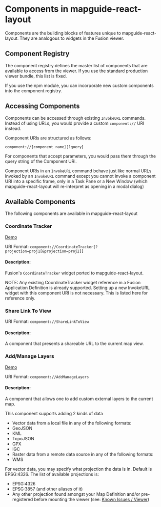 # Components in mapguide-react-layout

Components are the building blocks of features unique to mapguide-react-layout. They are analogous to widgets in the Fusion viewer.

## Component Registry

The component registry defines the master list of components that are available to access from the viewer. If you use the standard production viewer bundle, this list is fixed.

If you use the npm module, you can incorporate new custom components into the component registry.

## Accessing Components

Components can be accessed through existing `InvokeURL` commands. Instead of using URLs, you would provide a custom `component://` URI instead.

Component URIs are structured as follows:

`component://[component name][?query]`

For components that accept parameters, you would pass them through the query string of the Component URI.

Component URIs in an `InvokeURL` command behave just like normal URLs invoked by an `InvokeURL` command except you cannot invoke a component URI into a specific frame, only in a Task Pane or a New Window (which mapguide-react-layout will re-interpret as opening in a modal dialog)

## Available Components

The following components are available in mapguide-react-layout

### Coordinate Tracker

[Demo](https://jumpinjackie.github.io/mapguide-react-layout/master/storybook-static/index.html?path=/story/container-components--coordinate-tracker)

URI Format: `component://CoordinateTracker[?projection=proj1[&projection=proj2]]`

#### Description:

Fusion's `CoordinateTracker` widget ported to mapguide-react-layout. 

NOTE: Any existing CoordinateTracker widget reference in a Fusion Application Definition is already supported.
Setting up a new InvokeURL widget with this component URI is not necessary. This is listed here for reference only.

### Share Link To View

URI Format: `component://ShareLinkToView`

#### Description:

A component that presents a shareable URL to the current map view.

### Add/Manage Layers

[Demo](https://jumpinjackie.github.io/mapguide-react-layout/master/storybook-static/index.html?path=/story/container-components--external-layer-manager)

URI Format: `component://AddManageLayers`

#### Description:

A component that allows one to add custom external layers to the current map.

This component supports adding 2 kinds of data

 * Vector data from a local file in any of the following formats:
 * GeoJSON
 * KML
 * TopoJSON
 * GPX
 * IGC
 * Raster data from a remote data source in any of the following formats:
 * WMS

For vector data, you may specify what projection the data is in. Default is EPSG:4326. The
list of available projections is:

 * EPSG:4326
 * EPSG:3857 (and other aliases of it)
 * Any other projection found amongst your Map Definition and/or pre-registered before mounting the viewer (see: [Known Issues / Viewer](KNOWN_ISSUES.md#viewer))